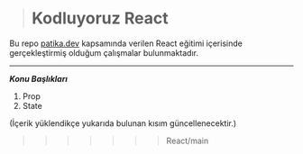 ># Kodluyoruz React
Bu repo [patika.dev](https://www.patika.dev) kapsamında verilen React eğitimi içerisinde gerçekleştirmiş olduğum çalışmalar bulunmaktadır.

---
***Konu Başlıkları***
1. Prop
2. State

(İçerik yüklendikçe yukarıda bulunan kısım güncellenecektir.)
>>>>>>> React/main

